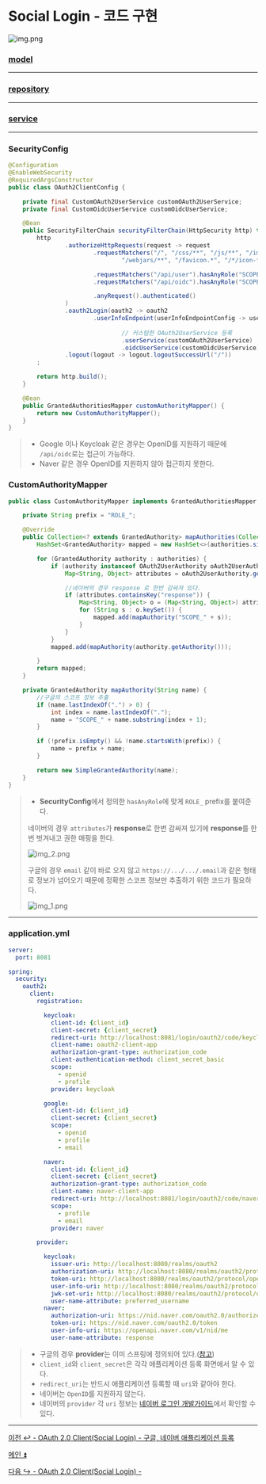 # Social Login - 코드 구현

![img.png](img.png)

### [model]()

---

### [repository]()

---

### [service]()

---

### SecurityConfig

```java
@Configuration
@EnableWebSecurity
@RequiredArgsConstructor
public class OAuth2ClientConfig {

    private final CustomOAuth2UserService customOAuth2UserService;
    private final CustomOidcUserService customOidcUserService;

    @Bean
    public SecurityFilterChain securityFilterChain(HttpSecurity http) throws Exception {
        http
                .authorizeHttpRequests(request -> request
                        .requestMatchers("/", "/css/**", "/js/**", "/images/**",
                                "/webjars/**", "/favicon.*", "/*/icon-*").permitAll() //정적 자원

                        .requestMatchers("/api/user").hasAnyRole("SCOPE_profile","SCOPE_email")
                        .requestMatchers("/api/oidc").hasAnyRole("SCOPE_openid") //OpenID를 지원하는 인가 서버만 허용

                        .anyRequest().authenticated()
                )
                .oauth2Login(oauth2 -> oauth2
                        .userInfoEndpoint(userInfoEndpointConfig -> userInfoEndpointConfig
                                
                                // 커스텀한 OAuth2UserService 등록
                                .userService(customOAuth2UserService) 
                                .oidcUserService(customOidcUserService)))
                .logout(logout -> logout.logoutSuccessUrl("/"))
        ;

        return http.build();
    }

    @Bean
    public GrantedAuthoritiesMapper customAuthorityMapper() {
        return new CustomAuthorityMapper();
    }
}
```
> - Google 이나 Keycloak 같은 경우는 OpenID를 지원하기 때문에 `/api/oidc`로는 접근이 가능하다.
> - Naver 같은 경우 OpenID를 지원하지 않아 접근하지 못한다.

### CustomAuthorityMapper

```java
public class CustomAuthorityMapper implements GrantedAuthoritiesMapper {

    private String prefix = "ROLE_";

    @Override
    public Collection<? extends GrantedAuthority> mapAuthorities(Collection<? extends GrantedAuthority> authorities) {
        HashSet<GrantedAuthority> mapped = new HashSet<>(authorities.size());

        for (GrantedAuthority authority : authorities) {
            if (authority instanceof OAuth2UserAuthority oAuth2UserAuthority) {
                Map<String, Object> attributes = oAuth2UserAuthority.getAttributes();

                //네이버의 경우 response 로 한번 감싸져 있다.
                if (attributes.containsKey("response")) {
                    Map<String, Object> o = (Map<String, Object>) attributes.get("response");
                    for (String s : o.keySet()) {
                        mapped.add(mapAuthority("SCOPE_" + s));
                    }
                }
            }
            mapped.add(mapAuthority(authority.getAuthority()));

        }
        return mapped;
    }

    private GrantedAuthority mapAuthority(String name) {
        //구글의 스코프 정보 추출
        if (name.lastIndexOf(".") > 0) {
            int index = name.lastIndexOf(".");
            name = "SCOPE_" + name.substring(index + 1);
        }

        if (!prefix.isEmpty() && !name.startsWith(prefix)) {
            name = prefix + name;
        }

        return new SimpleGrantedAuthority(name);
    }
}
```

> - **SecurityConfig**에서 정의한 `hasAnyRole`에 맞게 `ROLE_` prefix를 붙여준다.
> 
> 네이버의 경우 `attributes`가 **response**로 한번 감싸져 있기에 **response**를 한 번 벗겨내고 권한 매핑을 한다.
> 
> ![img_2.png](img_2.png)
> 
> 구글의 경우 `email` 같이 바로 오지 않고 `https://.../.../.email`과 같은 형태로 정보가 넘어오기 때문에 정확한 스코프 정보만 추출하기 위한 코드가 필요하다.
> 
> ![img_1.png](img_1.png)

---

### application.yml

```yaml
server:
  port: 8081

spring:
  security:
    oauth2:
      client:
        registration:

          keycloak:
            client-id: {client_id}
            client-secret: {client_secret}
            redirect-uri: http://localhost:8081/login/oauth2/code/keycloak # /login/oauth2/code 는 스프링 시큐리티에서 정해놓은 기본값
            client-name: oauth2-client-app
            authorization-grant-type: authorization_code
            client-authentication-method: client_secret_basic
            scope:
              - openid
              - profile
            provider: keycloak

          google:
            client-id: {client_id}
            client-secret: {client_secret}
            scope:
              - openid
              - profile
              - email

          naver:
            client-id: {client_id}
            client-secret: {client_secret}
            authorization-grant-type: authorization_code
            client-name: naver-client-app
            redirect-uri: http://localhost:8081/login/oauth2/code/naver
            scope:
              - profile
              - email
            provider: naver

        provider:

          keycloak:
            issuer-uri: http://localhost:8080/realms/oauth2
            authorization-uri: http://localhost:8080/realms/oauth2/protocol/openid-connect/auth
            token-uri: http://localhost:8080/realms/oauth2/protocol/openid-connect/token
            user-info-uri: http://localhost:8080/realms/oauth2/protocol/openid-connect/userinfo
            jwk-set-uri: http://localhost:8080/realms/oauth2/protocol/openid-connect/certs
            user-name-attribute: preferred_username
          naver:
            authorization-uri: https://nid.naver.com/oauth2.0/authorize
            token-uri: https://nid.naver.com/oauth2.0/token
            user-info-uri: https://openapi.naver.com/v1/nid/me
            user-name-attribute: response
```
> - 구글의 경우 **provider**는 이미 스프링에 정의되어 있다.([참고](https://github.com/genesis12345678/TIL/blob/main/Spring/security/oauth/OAuthClient/ClientRegistration.md#commonoauth2provider))
> - `client_id`와 `client_secret`은 각각 애플리케이션 등록 화면에서 알 수 있다.
> - `redirect_uri`는 반드시 애플리케이션 등록할 때 `uri`와 같아야 한다.
> - 네이버는 `OpenID`를 지원하지 않는다.
> - 네이버의 `provider` 각 `uri` 정보는 [네이버 로그인 개발가이드](https://developers.naver.com/docs/login/devguide/devguide.md#3-4-2-%EB%84%A4%EC%9D%B4%EB%B2%84-%EB%A1%9C%EA%B7%B8%EC%9D%B8-%EC%97%B0%EB%8F%99-url-%EC%83%9D%EC%84%B1%ED%95%98%EA%B8%B0)에서 확인할 수 있다.
---

[이전 ↩️ - OAuth 2.0 Client(Social Login) - 구글, 네이버 애플리케이션 등록]()

[메인 ⏫](https://github.com/genesis12345678/TIL/blob/main/Spring/security/oauth/main.md)

[다음 ↪️ - OAuth 2.0 Client(Social Login) - ]()
